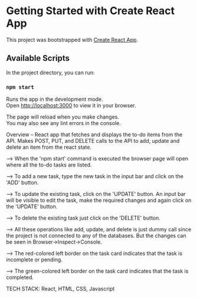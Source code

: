 # Getting Started with Create React App

This project was bootstrapped with [Create React App](https://github.com/facebook/create-react-app).

## Available Scripts

In the project directory, you can run:

### `npm start`

Runs the app in the development mode.\
Open [http://localhost:3000](http://localhost:3000) to view it in your browser.

The page will reload when you make changes.\
You may also see any lint errors in the console.

Overview – React app that fetches and displays the to-do items from the API. Makes POST, PUT, and DELETE calls to the API to add, update and delete an item from the react state.

--> When the 'npm start' command is executed the browser page will open where all the to-do tasks are listed.

--> To add a new task, type the new task in the input bar and click on the 'ADD' button.

--> To update the existing task, click on the 'UPDATE' button. An input bar will be visible to edit the task, make the required changes and again click on the 'UPDATE' button.

--> To delete the existing task just click on the 'DELETE' button.

--> All these operations like add, update, and delete is just dummy call since the project is not connected to any of the databases. But the changes can be seen in Browser->Inspect->Console.

--> The red-colored left border on the task card indicates that the task is incomplete or pending.

--> The green-colored left border on the task card indicates that the task is completed.

TECH STACK: React, HTML, CSS, Javascript
